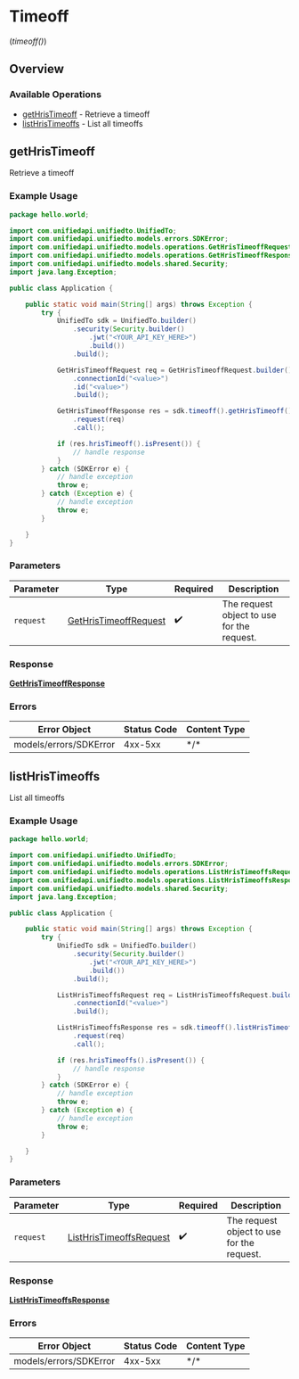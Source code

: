 # Timeoff
(*timeoff()*)

## Overview

### Available Operations

* [getHrisTimeoff](#gethristimeoff) - Retrieve a timeoff
* [listHrisTimeoffs](#listhristimeoffs) - List all timeoffs

## getHrisTimeoff

Retrieve a timeoff

### Example Usage

```java
package hello.world;

import com.unifiedapi.unifiedto.UnifiedTo;
import com.unifiedapi.unifiedto.models.errors.SDKError;
import com.unifiedapi.unifiedto.models.operations.GetHrisTimeoffRequest;
import com.unifiedapi.unifiedto.models.operations.GetHrisTimeoffResponse;
import com.unifiedapi.unifiedto.models.shared.Security;
import java.lang.Exception;

public class Application {

    public static void main(String[] args) throws Exception {
        try {
            UnifiedTo sdk = UnifiedTo.builder()
                .security(Security.builder()
                    .jwt("<YOUR_API_KEY_HERE>")
                    .build())
                .build();

            GetHrisTimeoffRequest req = GetHrisTimeoffRequest.builder()
                .connectionId("<value>")
                .id("<value>")
                .build();

            GetHrisTimeoffResponse res = sdk.timeoff().getHrisTimeoff()
                .request(req)
                .call();

            if (res.hrisTimeoff().isPresent()) {
                // handle response
            }
        } catch (SDKError e) {
            // handle exception
            throw e;
        } catch (Exception e) {
            // handle exception
            throw e;
        }

    }
}
```

### Parameters

| Parameter                                                                 | Type                                                                      | Required                                                                  | Description                                                               |
| ------------------------------------------------------------------------- | ------------------------------------------------------------------------- | ------------------------------------------------------------------------- | ------------------------------------------------------------------------- |
| `request`                                                                 | [GetHrisTimeoffRequest](../../models/operations/GetHrisTimeoffRequest.md) | :heavy_check_mark:                                                        | The request object to use for the request.                                |

### Response

**[GetHrisTimeoffResponse](../../models/operations/GetHrisTimeoffResponse.md)**

### Errors

| Error Object           | Status Code            | Content Type           |
| ---------------------- | ---------------------- | ---------------------- |
| models/errors/SDKError | 4xx-5xx                | \*\/*                  |


## listHrisTimeoffs

List all timeoffs

### Example Usage

```java
package hello.world;

import com.unifiedapi.unifiedto.UnifiedTo;
import com.unifiedapi.unifiedto.models.errors.SDKError;
import com.unifiedapi.unifiedto.models.operations.ListHrisTimeoffsRequest;
import com.unifiedapi.unifiedto.models.operations.ListHrisTimeoffsResponse;
import com.unifiedapi.unifiedto.models.shared.Security;
import java.lang.Exception;

public class Application {

    public static void main(String[] args) throws Exception {
        try {
            UnifiedTo sdk = UnifiedTo.builder()
                .security(Security.builder()
                    .jwt("<YOUR_API_KEY_HERE>")
                    .build())
                .build();

            ListHrisTimeoffsRequest req = ListHrisTimeoffsRequest.builder()
                .connectionId("<value>")
                .build();

            ListHrisTimeoffsResponse res = sdk.timeoff().listHrisTimeoffs()
                .request(req)
                .call();

            if (res.hrisTimeoffs().isPresent()) {
                // handle response
            }
        } catch (SDKError e) {
            // handle exception
            throw e;
        } catch (Exception e) {
            // handle exception
            throw e;
        }

    }
}
```

### Parameters

| Parameter                                                                     | Type                                                                          | Required                                                                      | Description                                                                   |
| ----------------------------------------------------------------------------- | ----------------------------------------------------------------------------- | ----------------------------------------------------------------------------- | ----------------------------------------------------------------------------- |
| `request`                                                                     | [ListHrisTimeoffsRequest](../../models/operations/ListHrisTimeoffsRequest.md) | :heavy_check_mark:                                                            | The request object to use for the request.                                    |

### Response

**[ListHrisTimeoffsResponse](../../models/operations/ListHrisTimeoffsResponse.md)**

### Errors

| Error Object           | Status Code            | Content Type           |
| ---------------------- | ---------------------- | ---------------------- |
| models/errors/SDKError | 4xx-5xx                | \*\/*                  |
